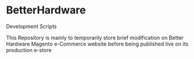 # BetterHardware
Development Scripts

This Repository is mainly to temporarily store brief modification on Better Hardware Magento e-Commerce website before being published live on its production e-store
